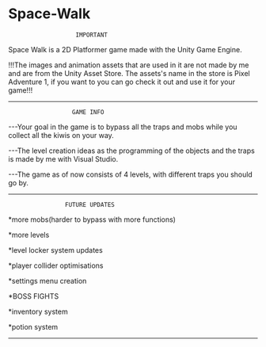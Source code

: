 # Space-Walk

                       IMPORTANT
Space Walk is a 2D Platformer game made with the Unity Game Engine.

!!!The images and animation assets that are used in it are not made by me and are from the Unity Asset Store. The assets's name in the store is Pixel Adventure 1, if you 
want to you can go check it out and use it for your game!!!

---------------------------------------

                      GAME INFO


---Your goal in the game is to bypass all the traps and mobs while you collect all the kiwis on your way.

---The level creation ideas as the programming of the objects and the traps is made by me with Visual Studio.

---The game as of now consists of 4 levels, with different traps you should go by.

--------------------------------------

                    FUTURE UPDATES

*more mobs(harder to bypass with more functions)

*more levels

*level locker system updates

*player collider optimisations

*settings menu creation

*BOSS FIGHTS

*inventory system

*potion system

--------------------------------------
